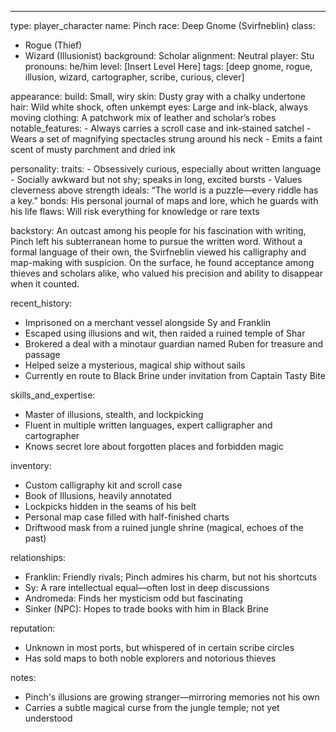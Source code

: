 ---
type: player_character
name: Pinch
race: Deep Gnome (Svirfneblin)
class:
  - Rogue (Thief)
  - Wizard (Illusionist)
background: Scholar
alignment: Neutral
player: Stu
pronouns: he/him
level: [Insert Level Here]
tags: [deep gnome, rogue, illusion, wizard, cartographer, scribe, curious, clever]

appearance:
  build: Small, wiry
  skin: Dusty gray with a chalky undertone
  hair: Wild white shock, often unkempt
  eyes: Large and ink-black, always moving
  clothing: A patchwork mix of leather and scholar’s robes
  notable_features:
    - Always carries a scroll case and ink-stained satchel
    - Wears a set of magnifying spectacles strung around his neck
    - Emits a faint scent of musty parchment and dried ink

personality:
  traits:
    - Obsessively curious, especially about written language
    - Socially awkward but not shy; speaks in long, excited bursts
    - Values cleverness above strength
  ideals: “The world is a puzzle—every riddle has a key.”
  bonds: His personal journal of maps and lore, which he guards with his life
  flaws: Will risk everything for knowledge or rare texts

backstory:
  An outcast among his people for his fascination with writing, Pinch left his subterranean home to pursue the written word. Without a formal language of their own, the Svirfneblin viewed his calligraphy and map-making with suspicion. On the surface, he found acceptance among thieves and scholars alike, who valued his precision and ability to disappear when it counted.

recent_history:
  - Imprisoned on a merchant vessel alongside Sy and Franklin
  - Escaped using illusions and wit, then raided a ruined temple of Shar
  - Brokered a deal with a minotaur guardian named Ruben for treasure and passage
  - Helped seize a mysterious, magical ship without sails
  - Currently en route to Black Brine under invitation from Captain Tasty Bite

skills_and_expertise:
  - Master of illusions, stealth, and lockpicking
  - Fluent in multiple written languages, expert calligrapher and cartographer
  - Knows secret lore about forgotten places and forbidden magic

inventory:
  - Custom calligraphy kit and scroll case
  - Book of Illusions, heavily annotated
  - Lockpicks hidden in the seams of his belt
  - Personal map case filled with half-finished charts
  - Driftwood mask from a ruined jungle shrine (magical, echoes of the past)

relationships:
  - Franklin: Friendly rivals; Pinch admires his charm, but not his shortcuts
  - Sy: A rare intellectual equal—often lost in deep discussions
  - Andromeda: Finds her mysticism odd but fascinating
  - Sinker (NPC): Hopes to trade books with him in Black Brine

reputation:
  - Unknown in most ports, but whispered of in certain scribe circles
  - Has sold maps to both noble explorers and notorious thieves

notes:
  - Pinch's illusions are growing stranger—mirroring memories not his own
  - Carries a subtle magical curse from the jungle temple; not yet understood
